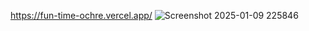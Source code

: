 https://fun-time-ochre.vercel.app/
![Screenshot 2025-01-09 225846](https://github.com/user-attachments/assets/4376b9dc-2bb1-4142-9996-293a5cc17901)
